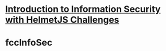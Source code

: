 # [Introduction to Information Security with HelmetJS Challenges](https://www.freecodecamp.org/learn/information-security/information-security-with-helmetjs/)
# fccInfoSec
